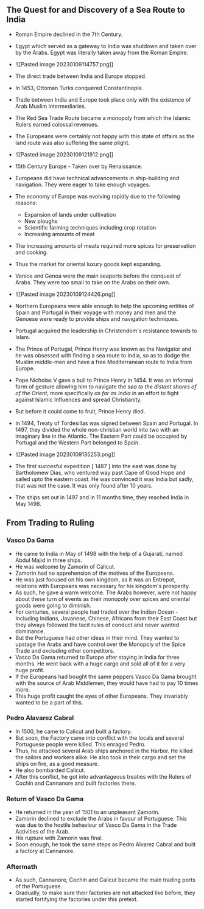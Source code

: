 ## The Quest for and Discovery of a Sea Route to India

- Roman Empire declined in the 7th Century.
- Egypt which served as a gateway to India was shutdown and taken over by the Arabs. Egypt was literally taken away from the Roman Empire.
- ![[Pasted image 20230109114757.png]]

- The direct trade between India and Europe stopped.
- In 1453, Ottoman Turks conquered Constantinople.
- Trade between India and Europe took place only with the existence of Arab Muslim Intermediaries.
- The Red Sea Trade Route became a monopoly from which the Islamic Rulers earned colossal revenues. 
- The Europeans were certainly not happy with this state of affairs as the land route was also suffering the same plight.
- ![[Pasted image 20230109121912.png]]
- 15th Century Europe - Taken over by Renaissance.
- Europeans did have technical advancements in ship-building and navigation. They were eager to take enough voyages.
- The economy of Europe was evolving rapidly due to the following reasons:
	- Expansion of lands under cultivation
	- New ploughs
	- Scientific farming techniques including crop rotation
	- Increasing amounts of meat
- The increasing amounts of meats required more spices for preservation and cooking. 
- Thus the market for oriental luxury goods kept expanding.
- Venice and Genoa were the main seaports before the conquest of Arabs. They were too small to take on the Arabs on their own.
- ![[Pasted image 20230109124426.png]]
- Northern Europeans were able enough to help the upcoming entities of Spain and Portugal in their voyage with money and men and the Genoese were ready to provide ships and navigation techniques.
- Portugal acquired the leadership in Christendom's resistance towards to Islam.
- The Prince of Portugal, Prince Henry was known as the Navigator and he was obsessed with finding a sea route to India, so as to dodge the Muslim middle-men and have a free Mediterranean route to India from Europe.
- Pope Nicholas V gave a bull to Prince Henry in 1454. It was an informal form of gesture allowing him to navigate the *sea to the distant shores of of the Orient*, more specifically *as far as India* in an effort to fight against Islamic Influences and spread Christianity.
- But before it could come to fruit, Prince Henry died.
- In 1494, Treaty of Tordesillas was signed between Spain and Portugal. In 1497, they divided the whole non-christian world into two with an imaginary line in the Atlantic. The Eastern Part could be occupied by Portugal and the Western Part belonged to Spain.
- ![[Pasted image 20230109135253.png]]
- The first succesful expedition [ 1487 ] into the east was done by Bartholomew Dias, who ventured way past Cape of Good Hope and sailed upto the eastern coast. He was convinced it was India but sadly, that was not the case. It was only found after 10 years.
- The ships set out in 1497 and in 11 months time, they reached India in May 1498.

## From Trading to Ruling

### Vasco Da Gama
- He came to India in May of 1498 with the help of a Gujarati, named Abdul Majid in three ships.
- He was welcome by Zamorin of Calicut.
- Zamorin had no apprehension of the motives of the Europeans.
- He was just focused on his own kingdom, as it was an Entrepot, relations with Europeans was necessary for his kingdom's prosperity.
- As such, he gave a warm welcome. The Arabs however, were not happy about these turn of events as their monopoly over spices and oriental goods were going to diminish.
- For centuries, several people had traded over the Indian Ocean - Including Indians, Javanese, Chinese, Africans from their East Coast but they always followed the tacit rules of conduct and never wanted dominance.
- But the Portuguese had other ideas in their mind. They wanted to upstage the Arabs and have control over the Monopoly of the Spice Trade and excluding other competitors.
- Vasco Da Gama returned to Europe after staying in India for three months. He went back with a huge cargo and sold all of it for a very huge profit.
- If the Europeans had bought the same peppers Vasco Da Gama brought with the source of Arab Middlemen, they would have had to pay 10 times more.
- This huge profit caught the eyes of other Europeans. They invariably wanted to be a part of this.

### Pedro Alavarez Cabral
- In 1500, he came to Calicut and built a factory.
- But soon, the Factory came into conflict with the locals and several Portuguese people were killed. This enraged Pedro.
- Thus, he attacked several Arab ships anchored in the Harbor. He killed the sailors and workers alike. He also took in their cargo and set the ships on fire, as a good measure.
- He also bombarded Calicut.
- After this conflict, he got into advantageous treaties with the Rulers of Cochin and Cannanore and built factories there.

### Return of Vasco Da Gama
- He returned in the year of 1501 to an unpleasant Zamorin.
- Zamorin declined to exclude the Arabs in favour of Portuguese. This was due to the hostile behaviour of Vasco Da Gama in the Trade Activities of the Arab.
- His rupture with Zamorin was final.
- Soon enough, he took the same steps as Pedro Alvarez Cabral and built a factory at Cannanore.
### Aftermath
- As such, Cannanore, Cochin and Calicut became the main trading ports of the Portuguese.
- Gradually, to make sure their factories are not attacked like before, they started fortifying the factories under this pretext.